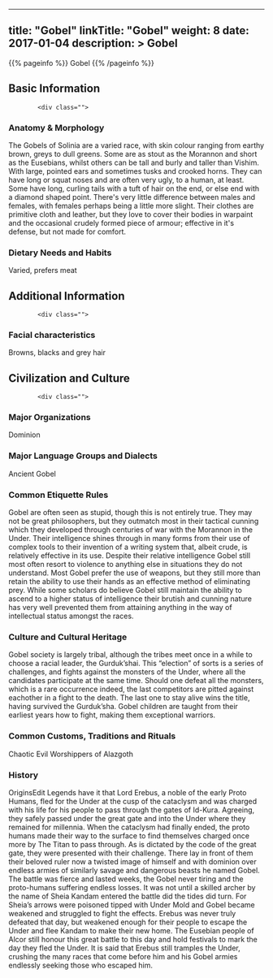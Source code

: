 
---
title: "Gobel"
linkTitle: "Gobel"
weight: 8
date: 2017-01-04
description: >
 Gobel
---

{{% pageinfo %}}
Gobel
{{% /pageinfo %}}
## Basic Information


            <div class="">
                                    

### Anatomy & Morphology

The Gobels of Solinia are a varied race, with skin colour ranging from earthy brown, greys to dull greens. Some are as stout as the Morannon and short as the Eusebians, whilst others can be tall and burly and taller than Vishim. With large, pointed ears and sometimes tusks and crooked horns. They can have long or squat noses and are often very ugly, to a human, at least. Some have long, curling tails with a tuft of hair on the end, or else end with a diamond shaped point. There's very little difference between males and females, with females perhaps being a little more slight.  Their clothes are primitive cloth and leather, but they love to cover their bodies in warpaint and the occasional crudely formed piece of armour; effective in it's defense, but not made for comfort.

### Dietary Needs and Habits

Varied, prefers meat

                               
            
                            

## Additional Information


            <div class="">
                                             
                                    

### Facial characteristics

Browns, blacks and grey hair

                                                                                            
                            

## Civilization and Culture


            <div class="">
                                                    

### Major Organizations

Dominion

### Major Language Groups and Dialects

Ancient Gobel

### Common Etiquette Rules

Gobel are often seen as stupid, though this is not entirely true. They may not be great philosophers, but they outmatch most in their tactical cunning which they developed through centuries of war with the Morannon in the Under. Their intelligence shines through in many forms from their use of complex tools to their invention of a writing system that, albeit crude, is relatively effective in its use. Despite their relative intelligence Gobel still most often resort to violence to anything else in situations they do not understand. Most Gobel prefer the use of weapons, but they still more than retain the ability to use their hands as an effective method of eliminating prey.  While some scholars do believe Gobel still maintain the ability to ascend to a higher status of intelligence their brutish and cunning nature has very well prevented them from attaining anything in the way of intellectual status amongst the races.

### Culture and Cultural Heritage

Gobel society is largely tribal, although the tribes meet once in a while to choose a racial leader, the Gurduk’shai. This “election” of sorts is a series of challenges, and fights against the monsters of the Under, where all the candidates participate at the same time. Should one defeat all the monsters, which is a rare occurrence indeed, the last competitors are pitted against eachother in a fight to the death. The last one to stay alive wins the title, having survived the Gurduk’sha. Gobel children are taught from their earliest years how to fight, making them exceptional warriors.

### Common Customs, Traditions and Rituals

Chaotic Evil  Worshippers of Alazgoth

### History

OriginsEdit  Legends have it that Lord Erebus, a noble of the early Proto Humans, fled for the Under at the cusp of the cataclysm and was charged with his life for his people to pass through the gates of Id-Kura. Agreeing, they safely passed under the great gate and into the Under where they remained for millennia. When the cataclysm had finally ended, the proto humans made their way to the surface to find themselves charged once more by The Titan to pass through. As is dictated by the code of the great gate, they were presented with their challenge. There lay in front of them their beloved ruler now a twisted image of himself and with dominion over endless armies of similarly savage and dangerous beasts he named Gobel.  The battle was fierce and lasted weeks, the Gobel never tiring and the proto-humans suffering endless losses. It was not until a skilled archer by the name of Sheia Kandam entered the battle did the tides did turn. For Sheia’s arrows were poisoned tipped with Under Mold and Gobel became weakened and struggled to fight the effects. Erebus was never truly defeated that day, but weakened enough for their people to escape the Under and flee Kandam to make their new home. The Eusebian people of Alcor still honour this great battle to this day and hold festivals to mark the day they fled the Under.  It is said that Erebus still tramples the Under, crushing the many races that come before him and his Gobel armies endlessly seeking those who escaped him.

                                                                            

